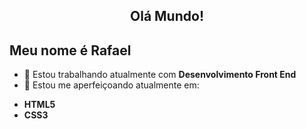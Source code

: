 <h2 align="center">Olá Mundo!</h2>
<h2>Meu nome é Rafael</h2>

- 🔭 Estou trabalhando atualmente com **Desenvolvimento Front End**
- 🌱 Estou me aperfeiçoando atualmente em:

* **HTML5**
* **CSS3**

